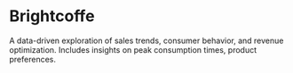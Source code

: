 # Brightcoffe
A data-driven exploration of sales trends, consumer behavior, and revenue optimization. Includes insights on peak consumption times, product preferences.
